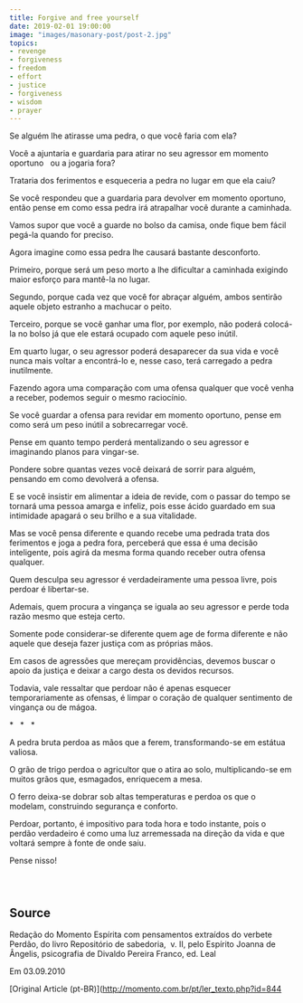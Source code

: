 ```yaml
---
title: Forgive and free yourself
date: 2019-02-01 19:00:00
image: "images/masonary-post/post-2.jpg"
topics: 
- revenge
- forgiveness
- freedom
- effort
- justice
- forgiveness
- wisdom
- prayer
---
```


Se alguém lhe atirasse uma pedra, o que você faria com ela?

Você a ajuntaria e guardaria para atirar no seu agressor em momento oportuno  
ou a jogaria fora?

Trataria dos ferimentos e esqueceria a pedra no lugar em que ela caiu?

Se você respondeu que a guardaria para devolver em momento oportuno, então
pense em como essa pedra irá atrapalhar você durante a caminhada.

Vamos supor que você a guarde no bolso da camisa, onde fique bem fácil pegá-la
quando for preciso.

Agora imagine como essa pedra lhe causará bastante desconforto.

Primeiro, porque será um peso morto a lhe dificultar a caminhada exigindo maior
esforço para mantê-la no lugar.

Segundo, porque cada vez que você for abraçar alguém, ambos sentirão aquele
objeto estranho a machucar o peito.

Terceiro, porque se você ganhar uma flor, por exemplo, não poderá colocá-la no
bolso já que ele estará ocupado com aquele peso inútil.

Em quarto lugar, o seu agressor poderá desaparecer da sua vida e você nunca
mais voltar a encontrá-lo e, nesse caso, terá carregado a pedra inutilmente.

Fazendo agora uma comparação com uma ofensa qualquer que você venha a receber,
podemos seguir o mesmo raciocínio.

Se você guardar a ofensa para revidar em momento oportuno, pense em como será
um peso inútil a sobrecarregar você.

Pense em quanto tempo perderá mentalizando o seu agressor e imaginando planos
para vingar-se.

Pondere sobre quantas vezes você deixará de sorrir para alguém, pensando em
como devolverá a ofensa.

E se você insistir em alimentar a ideia de revide, com o passar do tempo se
tornará uma pessoa amarga e infeliz, pois esse ácido guardado em sua intimidade
apagará o seu brilho e a sua vitalidade.

Mas se você pensa diferente e quando recebe uma pedrada trata dos ferimentos e
joga a pedra fora, perceberá que essa é uma decisão inteligente, pois agirá da
mesma forma quando receber outra ofensa qualquer.

Quem desculpa seu agressor é verdadeiramente uma pessoa livre, pois perdoar é
libertar-se.

Ademais, quem procura a vingança se iguala ao seu agressor e perde toda razão
mesmo que esteja certo.

Somente pode considerar-se diferente quem age de forma diferente e não aquele
que deseja fazer justiça com as próprias mãos.

Em casos de agressões que mereçam providências, devemos buscar o apoio da
justiça e deixar a cargo desta os devidos recursos.

Todavia, vale ressaltar que perdoar não é apenas esquecer temporariamente as
ofensas, é limpar o coração de qualquer sentimento de vingança ou de mágoa.

*   *   *

A pedra bruta perdoa as mãos que a ferem, transformando-se em estátua valiosa.

O grão de trigo perdoa o agricultor que o atira ao solo, multiplicando-se em
muitos grãos que, esmagados, enriquecem a mesa.

O ferro deixa-se dobrar sob altas temperaturas e perdoa os que o modelam,
construindo segurança e conforto.

Perdoar, portanto, é impositivo para toda hora e todo instante, pois o perdão
verdadeiro é como uma luz arremessada na direção da vida e que voltará sempre à
fonte de onde saiu.

Pense nisso!

                                                                               

## Source
Redação do Momento Espírita com pensamentos extraídos
do verbete Perdão, do livro Repositório de sabedoria,  v. II,
pelo Espírito Joanna de Ângelis, psicografia de
Divaldo Pereira Franco, ed. Leal

Em 03.09.2010


[Original Article (pt-BR)](http://momento.com.br/pt/ler_texto.php?id=844
